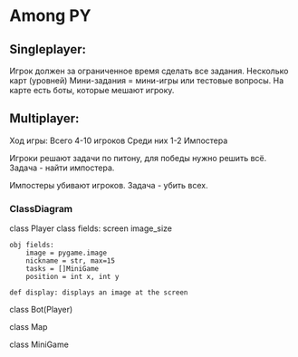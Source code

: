 # Among PY
## Singleplayer:
Игрок должен за ограниченное время сделать все задания.
Несколько карт (уровней)
Мини-задания = мини-игры или тестовые вопросы.
На карте есть боты, которые мешают игроку.

## Multiplayer:
Ход игры:
Всего 4-10 игроков
Среди них 1-2 Импостера

Игроки решают задачи по питону, для победы нужно решить всё. Задача - найти импостера.

Импостеры убивают игроков. Задача - убить всех.

### ClassDiagram
class Player
    class fields:
        screen
        image_size

    obj fields:
        image = pygame.image
        nickname = str, max=15
        tasks = []MiniGame
        position = int x, int y

    def display: displays an image at the screen

class Bot(Player)

class Map

class MiniGame
